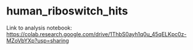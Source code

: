# human_riboswitch_hits

Link to analysis notebook:
https://colab.research.google.com/drive/1ThbS0ayh1q0u_45qELKpc0z-MZoVbYXp?usp=sharing
